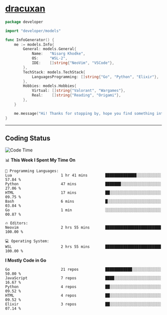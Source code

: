 <!-- Banner -->
<!--
<img src="https://i.imgur.com/mz4ym1F.png" style="max-height:550px"/>
-->

<!-- Coded Intro -->
# [dracuxan](https://bynisarg.in/)

```go
package developer

import "developer/models"

func InfoGenerator() {
	me := models.Info{
		General: models.General{
			Name:   "Nisarg Khodke",
			OS:     "WSL-2",
			IDE:    []string{"NeoVim", "VSCode"},
		},
		TechStack: models.TechStack{
			LanguagesProgramming: []string{"Go", "Python", "Elixir"},
		},
		Hobbies: models.Hobbies{
			Virtual: []string{"Valorant", "Wargames"},
			Real:    []string{"Reading", "Origami"},
		},		
	}

	me.message("Hi! Thanks for stopping by, hope you find something interesting!") 
}
```

---

## Coding Status


<!--START_SECTION:waka-->
![Code Time](http://img.shields.io/badge/Code%20Time-71%20hrs%205%20mins-blue)

📊 **This Week I Spent My Time On** 

```text
💬 Programming Languages: 
Lua                      1 hr 41 mins        ██████████████░░░░░░░░░░░   57.84 % 
Python                   47 mins             ███████░░░░░░░░░░░░░░░░░░   27.06 % 
HTML                     17 mins             ██░░░░░░░░░░░░░░░░░░░░░░░   09.75 % 
Bash                     6 mins              █░░░░░░░░░░░░░░░░░░░░░░░░   03.84 % 
Go                       1 min               ░░░░░░░░░░░░░░░░░░░░░░░░░   00.87 % 

🔥 Editors: 
Neovim                   2 hrs 55 mins       █████████████████████████   100.00 % 

💻 Operating System: 
WSL                      2 hrs 55 mins       █████████████████████████   100.00 % 
```

**I Mostly Code in Go** 

```text
Go                       21 repos            ████████████░░░░░░░░░░░░░   50.00 % 
JavaScript               7 repos             ████░░░░░░░░░░░░░░░░░░░░░   16.67 % 
Python                   4 repos             ██░░░░░░░░░░░░░░░░░░░░░░░   09.52 % 
HTML                     4 repos             ██░░░░░░░░░░░░░░░░░░░░░░░   09.52 % 
Elixir                   3 repos             ██░░░░░░░░░░░░░░░░░░░░░░░   07.14 % 
```




<!--END_SECTION:waka-->
